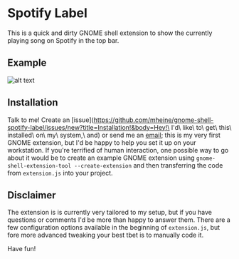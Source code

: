 # Spotify Label

This is a quick and dirty GNOME shell extension to show the currently playing song on Spotify in the top bar. 

## Example
![alt text](https://github.com/mheine/gnome-shell-spotify-label/raw/master/msl-screenshot.png "A screenshot  of the label in action")

## Installation
Talk to me! Create an [issue](https://github.com/mheine/gnome-shell-spotify-label/issues/new?title=Installation!&body=Hey!\ I'd\ like\ to\ get\ this\ installed\ on\ my\ system,\ and) or send me an [email](mailto:mail@mheine.se); this is my very first GNOME extension, but I'd be happy to help you set it up on your workstation. If you're terrified of human interaction, one possible way to go about it would be to create an example GNOME extension using `gnome-shell-extension-tool --create-extension` and then transferring the code from `extension.js` into your project.

## Disclaimer
The extension is is currently very tailored to my setup, but if you have questions or comments I'd be more than happy to answer them. There are a few configuration options available in the beginning of `extension.js`, but fore more advanced tweaking your best tbet is to manually code it.

Have fun!